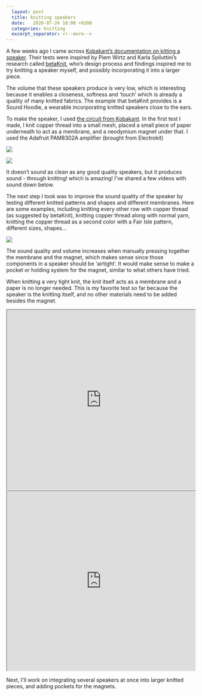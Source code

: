 ```yaml
---
  layout: post
  title: knitting speakers
  date:   2020-07-24 10:00 +0200
  categories: knitting
  excerpt_separator: <!--more-->
---
```


A few weeks ago I came across [Kobakant’s documentation on kitting a speaker](https://www.kobakant.at/DIY/?p=4465). Their tests were inspired by Piem Wirtz and Karla Spiluttini’s research called [betaKnit](https://v2.nl/lab/projects/betaknit-research), who’s design process and findings inspired me to try knitting a speaker myself, and possibly incorporating it into a larger piece.

The volume that these speakers produce is very low, which is interesting because it enables a closeness, softness and ‘touch’ which is already a quality of many knitted fabrics. The example that betaKnit provides is a Sound Hoodie, a wearable incorporating knitted speakers close to the ears.

To make the speaker, I used [the circuit from Kobakant](https://www.kobakant.at/DIY/?p=5935). In the first test I made, I knit copper thread into a small mesh, placed a small piece of paper underneath to act as a membrane, and a neodymium magnet under that. I used the Adafruit PAM8302A amplifier (brought from Electrokit)

![](/softwear/assets/images/circuit.png)

<!--more-->

![](/softwear/assets/images/circuitphoto.png)

It doesn’t sound as clean as any good quality speakers, but it produces sound - through knitting! which is amazing! I've shared a few videos with sound down below.

The next step I took was to improve the sound quality of the speaker by testing different knitted patterns and shapes and different membranes. Here are some examples, including knitting every other row with copper thread (as suggested by betaKnit), knitting copper thread along with normal yarn, knitting the copper thread as a second color with a Fair Isle pattern, different sizes, shapes…

![](/softwear/assets/images/samples.jpg)

The sound quality and volume increases when manually pressing together the membrane and the magnet, which makes sense since those components in a speaker should be ‘airtight’. It would make sense to make a pocket or holding system for the magnet, similar to what others have tried.

When knitting a very tight knit, the knit itself acts as a membrane and a paper is no longer needed. This is my favorite test so far because the speaker is the knitting itself, and no other materials need to be added besides the magnet.

<iframe src="https://drive.google.com/file/d/17Ohdm8fgpsGTPL1JE_ps374i3kbFLGdg/preview" width="100%" height="480"></iframe>

<iframe src="https://drive.google.com/file/d/1xELrPDv9sLcg67nGlcwvvtns2M3zGkD_/preview" width="100%" height="480"></iframe>

Next, I'll work on integrating several speakers at once into larger knitted pieces, and adding pockets for the magnets.